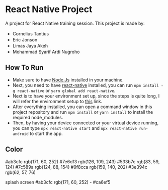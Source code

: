 # React Native Project
A project for React Native training session. This project is made by:

- Cornelius Tantius [<img src="https://img.shields.io/badge/GitHub-100000?logo=github&logoColor=white" height="16px"/>](https://github.com/CorneliusTantius)
- Eric Jonson [<img src="https://img.shields.io/badge/GitHub-100000?logo=github&logoColor=white" height="16px"/>](https://github.com/Eric-J04)
- Limas Jaya Akeh [<img src="https://img.shields.io/badge/GitHub-100000?logo=github&logoColor=white" height="16px"/>](https://github.com/limasakeh)
- Mohammad Syarif Ardi Nugroho [<img src="https://img.shields.io/badge/GitHub-100000?logo=github&logoColor=white" height="16px"/>](https://github.com/ardin301)


## How To Run
- Make sure to have [Node.Js](https://nodejs.org/en/) installed in your machine.
- Next, you need to have [react-native](https://www.npmjs.com/package/react-native) installed, you can run `npm install -g react-native` or `yarn global add react-native`.
- Next is to have your environment set up, since the steps is quite long, I will refer the environment setup to [this](https://reactnative.dev/docs/environment-setup) link.
- After everything installed, you can open a command window in this project repository and run `npm install` or `yarn install` to install the required node_modules.
- Then, by having your device connected or your virtual device running, you can type `npx react-native start` and `npx react-native run-android` to start the app.


## Color
#ab3cfc	rgb(171, 60, 252)
#7e6df3	rgb(126, 109, 243)
#533b7c	rgb(83, 59, 124)
#7c589a	rgb(124, 88, 154)
#9f8cca	rgb(159, 140, 202)
#3e394c	rgb(62, 57, 76)

splash screen
#ab3cfc	rgb(171, 60, 252) - #ca6ef5